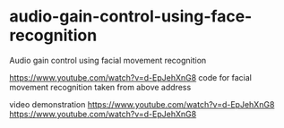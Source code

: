 # audio-gain-control-using-face-recognition
Audio gain control using facial movement recognition

https://www.youtube.com/watch?v=d-EpJehXnG8 
code for facial movement recognition taken from above address

video demonstration
https://www.youtube.com/watch?v=d-EpJehXnG8
https://www.youtube.com/watch?v=d-EpJehXnG8
